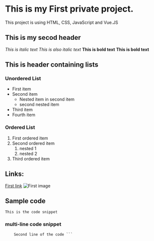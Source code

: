 # This is my First private project.

This project is using HTML, CSS, JavaScript and Vue.JS

## This is my secod header

*This is italic text*
_This is also italic text_
**This is bold text**
__This is bold text__

## This is header containing lists

### Unordered List
- First item
- Second item
    - Nested item in second item
    - second nested item
- Third item
- Fourth item

### Ordered List
1. First ordered item
2. Second ordered item
    1. nested 1
    2. nested 2
3. Third ordered item

## Links:
[First link](http://google.com)
![First image](https://www.google.com/search?sca_esv=435da4ccbf164833&q=github&tbm=isch&source=lnms&prmd=ivnsmbtz&sa=X&ved=2ahUKEwjloJDnr4SFAxVfNzQIHcRvAwwQ0pQJegQIGBAB&biw=1536&bih=695&dpr=1.25#imgrc=e32PPiA5ORrsYM)

## Sample code
`This is the code snippet`

### multi-line code snippet
``` This a multi-line code snippet
    Second line of the code ```
